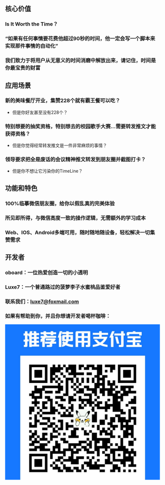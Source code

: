 ## 核心价值

### Is It Worth the Time？

### “如果有任何事情要花费他超过90秒的时间，他一定会写一个脚本来实现那件事情的自动化”

### 我们致力于将用户从无意义的时间消磨中解放出来，请记住，时间是你最宝贵的财富

## 应用场景
### 新的美味餐厅开业，集赞228个就有霸王餐可以吃？

-   但是你好友甚至没有228个？
    

### 特别想要的抽奖资格，特别想去的校园歌手大赛…需要转发推文才能获得资格？

-   但是你觉得经常转发推文是一件非常麻烦的事情？
    

### 领导要求把全是废话的会议精神推文转发到朋友圈并截图打卡？

-   但是你不想让它污染你的TimeLine？
    


## 功能和特色

### 100%临摹微信朋友圈，给你以假乱真的完美体验

### 所见即所得，与微信高度一致的操作逻辑，无需额外的学习成本

### Web、IOS、Android多端可用，随时随地随设备，轻松解决一切集赞需求

## 开发者

### oboard：一位热爱创造一切的小透明

### Luxe7：一个普通路过的菠萝李子水蜜桃品鉴爱好者

### 联系我们：<luxe7@foxmail.com>

### 如果有帮助到你，并且你想请开发者喝杯咖啡：
 ![Alt text](https://github.com/Luxe7/BaoZan/blob/main/images/shoukuanma.jpg)
